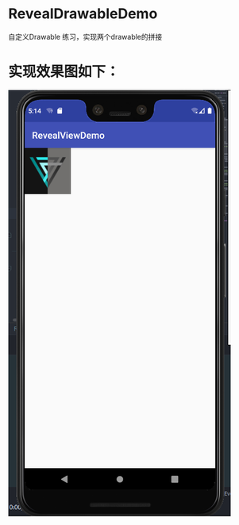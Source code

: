 # RevealDrawableDemo
自定义Drawable 练习，实现两个drawable的拼接


# 实现效果图如下：

![image](https://github.com/muboluo/RevealDrawableDemo/blob/master/example/example.png)
